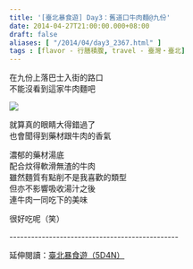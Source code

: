 ```yaml
---
title: '[臺北暴食遊] Day3：舊道口牛肉麵@九份'
date: 2014-04-27T21:00:00.000+08:00
draft: false
aliases: [ "/2014/04/day3_2367.html" ]
tags : [flavor - 行膳積腹, travel - 臺灣・臺北]
---
```


在九份上落巴士入街的路口  
不能沒看到這家牛肉麵吧  

[![](https://4.bp.blogspot.com/-MQ5iqFNsBqA/XDGiOUlOgpI/AAAAAAAAEiE/uOnVry-17JY8Zm7mHrypD6yx6CDoUlNQACLcBGAs/s640/74.jpg)](https://4.bp.blogspot.com/-MQ5iqFNsBqA/XDGiOUlOgpI/AAAAAAAAEiE/uOnVry-17JY8Zm7mHrypD6yx6CDoUlNQACLcBGAs/s1600/74.jpg)

就算真的眼睛大得錯過了  
也會聞得到藥材跟牛肉的香氣  
  
濃郁的藥材湯底  
配合炆得軟滑無渣的牛肉  
雖然麵質有點削不是我喜歡的類型  
但亦不影響吸收湯汁之後  
連牛肉一同吃下的美味  
  
很好吃呢（笑）  
  
\-----------------------------------------------  
  
延伸閱讀：[臺北暴食遊（5D4N）](http://www.hidie.net/2014/05/5d4n.html)